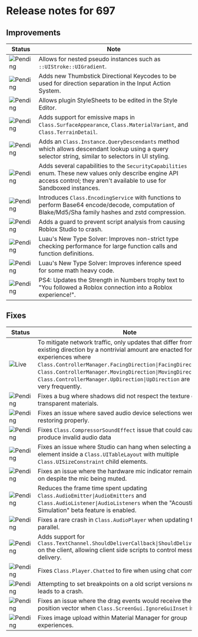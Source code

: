 # Release notes for 697

## Improvements

| Status | Note |
|--------|------|
| ![Pending](https://img.shields.io/badge/Pending-DEA517?style=flat)  | Allows for nested pseudo instances such as `::UIStroke::UIGradient`. |
| ![Pending](https://img.shields.io/badge/Pending-DEA517?style=flat)  | Adds new Thumbstick Directional Keycodes to be used for direction separation in the Input Action System. |
| ![Pending](https://img.shields.io/badge/Pending-DEA517?style=flat)  | Allows plugin StyleSheets to be edited in the Style Editor. |
| ![Pending](https://img.shields.io/badge/Pending-DEA517?style=flat)  | Adds support for emissive maps in `Class.SurfaceAppearance`, `Class.MaterialVariant`, and `Class.TerrainDetail`. |
| ![Pending](https://img.shields.io/badge/Pending-DEA517?style=flat)  | Adds an `Class.Instance.QueryDescendants` method which allows descendant lookup using a query selector string, similar to selectors in UI styling. |
| ![Pending](https://img.shields.io/badge/Pending-DEA517?style=flat)  | Adds several capabilities to the `SecurityCapabilities` enum. These new values only describe engine API access control; they aren't available to use for Sandboxed instances. |
| ![Pending](https://img.shields.io/badge/Pending-DEA517?style=flat)  | Introduces `Class.EncodingService` with functions to perform Base64 encode/decode, computation of Blake/Md5/Sha family hashes and zstd compression. |
| ![Pending](https://img.shields.io/badge/Pending-DEA517?style=flat)  | Adds a guard to prevent script analysis from causing Roblox Studio to crash. |
| ![Pending](https://img.shields.io/badge/Pending-DEA517?style=flat)  | Luau's New Type Solver: Improves non-strict type checking performance for large function calls and function definitions. |
| ![Pending](https://img.shields.io/badge/Pending-DEA517?style=flat)  | Luau's New Type Solver: Improves inference speed for some math heavy code. |
| ![Pending](https://img.shields.io/badge/Pending-DEA517?style=flat)  | PS4: Updates the Strength in Numbers trophy text to "You followed a Roblox connection into a Roblox experience!". |
## Fixes

| Status | Note |
|--------|------|
| ![Live](https://img.shields.io/badge/Live-009E57?style=flat)  | To mitigate network traffic, only updates that differ from the existing direction by a nontrivial amount are enacted for experiences where `Class.ControllerManager.FacingDirection\|FacingDirection`, `Class.ControllerManager.MovingDirection\|MovingDirection`, and `Class.ControllerManager.UpDirection\|UpDirection` are updated very frequently. |
| ![Pending](https://img.shields.io/badge/Pending-DEA517?style=flat)  | Fixes a bug where shadows did not respect the texture offsets on transparent materials. |
| ![Pending](https://img.shields.io/badge/Pending-DEA517?style=flat)  | Fixes an issue where saved audio device selections were not restoring properly. |
| ![Pending](https://img.shields.io/badge/Pending-DEA517?style=flat)  | Fixes `Class.CompressorSoundEffect` issue that could cause it to produce invalid audio data |
| ![Pending](https://img.shields.io/badge/Pending-DEA517?style=flat)  | Fixes an issue where Studio can hang when selecting a UI element inside a `Class.UITableLayout` with multiple `Class.UISizeConstraint` child elements. |
| ![Pending](https://img.shields.io/badge/Pending-DEA517?style=flat)  | Fixes an issue where the hardware mic indicator remained turned on despite the mic being muted. |
| ![Pending](https://img.shields.io/badge/Pending-DEA517?style=flat)  | Reduces the frame time spent updating `Class.AudioEmitter\|AudioEmitters` and `Class.AudioListener\|AudioListeners` when the "Acoustic Simulation" beta feature is enabled. |
| ![Pending](https://img.shields.io/badge/Pending-DEA517?style=flat)  | Fixes a rare crash in `Class.AudioPlayer` when updating them in parallel. |
| ![Pending](https://img.shields.io/badge/Pending-DEA517?style=flat)  | Adds support for `Class.TextChannel.ShouldDeliverCallback\|ShouldDeliverCallback` on the client, allowing client side scripts to control message delivery. |
| ![Pending](https://img.shields.io/badge/Pending-DEA517?style=flat)  | Fixes `Class.Player.Chatted` to fire when using chat commands. |
| ![Pending](https://img.shields.io/badge/Pending-DEA517?style=flat)  | Attempting to set breakpoints on a old script versions no longer leads to a crash. |
| ![Pending](https://img.shields.io/badge/Pending-DEA517?style=flat)  | Fixes an issue where the drag events would receive the wrong position vector when `Class.ScreenGui.IgnoreGuiInset` is false. |
| ![Pending](https://img.shields.io/badge/Pending-DEA517?style=flat)  | Fixes image upload within Material Manager for group experiences. |
